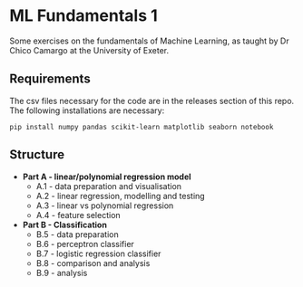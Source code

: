 # ML Fundamentals 1  
Some exercises on the fundamentals of Machine Learning, as taught by Dr Chico Camargo at the University of Exeter.  

## Requirements  
The csv files necessary for the code are in the releases section of this repo.  
The following installations are necessary:
```
pip install numpy pandas scikit-learn matplotlib seaborn notebook
```

## Structure
- **Part A - linear/polynomial regression model**
  - A.1 - data preparation and visualisation
  - A.2 - linear regression, modelling and testing
  - A.3 - linear vs polynomial regression
  - A.4 - feature selection
- **Part B - Classification**
  - B.5 - data preparation
  - B.6 - perceptron classifier
  - B.7 - logistic regression classifier
  - B.8 - comparison and analysis
  - B.9 - analysis

